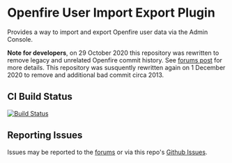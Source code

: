 # Openfire User Import Export Plugin

Provides a way to import and export Openfire user data via the Admin Console.

**Note for developers**, on 29 October 2020 this repository was rewritten to remove legacy and unrelated Openfire commit history.  See [forums post](https://discourse.igniterealtime.org/t/89049) for more details.  This repository was susquently rewritten again on 1 December 2020 to remove and additional bad commit circa 2013.

## CI Build Status

[![Build Status](https://github.com/igniterealtime/openfire-userImportExport-plugin/workflows/Java%20CI/badge.svg)](https://github.com/igniterealtime/openfire-userImportExport-plugin/actions)

## Reporting Issues

Issues may be reported to the [forums](https://discourse.igniterealtime.org) or via this repo's [Github Issues](https://github.com/igniterealtime/openfire-userImportExport-plugin).
